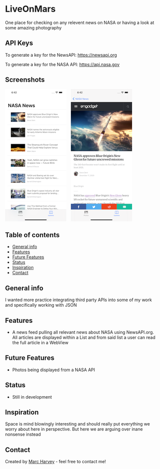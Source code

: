 
# LiveOnMars
One place for checking on any relevent news on NASA or having a look at some amazing photography

## API Keys
To generate a key for the NewsAPI: https://newsapi.org <p>
To generate a key for the NASA API: https://api.nasa.gov

## Screenshots
![Screenshots](NewsMain.png) &ensp;
![Screenshots](WebView.png) &ensp;

## Table of contents
* [General info](#general-info)
* [Features](#features)
* [Future Features](#FutureFeatures)
* [Status](#status)
* [Inspiration](#inspiration)
* [Contact](#contact)

## General info
I wanted more practice integrating third party APIs into some of my work and specifically working with JSON

## Features
* A news feed pulling all relevant news about NASA using NewsAPI.org. All articles are displayed within a List and from said list a user can read the full article in a WebView

## Future Features
* Photos being displayed from a NASA API

## Status
* Still in development

## Inspiration
Space is mind blowingly interesting and should really put everything we worry about here in perspective. But here we are arguing over inane nonsense instead

## Contact
Created by [Marc Harvey](https://www.linkedin.com/in/marc-harvey-lru/) - feel free to contact me!
